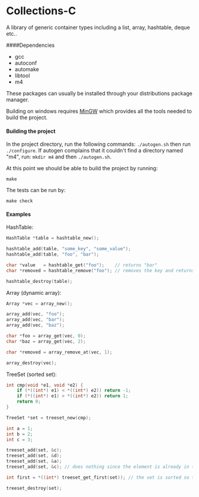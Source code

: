 Collections-C
=============

A library of generic container types including a list, array, hashtable, deque etc..

####Dependencies
- gcc
- autoconf
- automake
- libtool
- m4

These packages can usually be installed through your distributions package manager.

Building on windows requires [MinGW](http://mingw.org) which provides all the tools needed to build the project.

#### Building the project
In the project directory, run the following commands: `./autogen.sh` then run `./configure`. If autogen complains that it couldn't find a directory named "m4", run: `mkdir m4` and then `./autogen.sh`.

At this point we should be able to build the project by running:
```
make
```
The tests can be run by:
```
make check
```

#### Examples

HashTable:
```c
HashTable *table = hashtable_new();

hashtable_add(table, "some_key", "some_value");
hashtable_add(table, "foo", "bar");

char *value   = hashtable_get("foo");    // returns "bar"
char *removed = hashtable_remove("foo"); // removes the key and returns the value

hashtable_destroy(table);
```
Array (dynamic array):
```c
Array *vec = array_new();

array_add(vec, "foo");
array_add(vec, "bar");
array_add(vec, "baz");

char *foo = array_get(vec, 0);
char *baz = array_get(vec, 2);

char *removed = array_remove_at(vec, 1);

array_destroy(vec);
```
TreeSet (sorted set):
```c
int cmp(void *e1, void *e2) {
    if (*((int*) e1) < *((int*) e2)) return -1;
    if (*((int*) e1) > *((int*) e2)) return 1;
    return 0;
}

TreeSet *set = treeset_new(cmp);

int a = 1;
int b = 2;
int c = 3;

treeset_add(set, &c);
treeset_add(set, &d);
treeset_add(set, &a);
treeset_add(set, &c); // does nothing since the element is already in the set

int first = *((int*) treeset_get_first(set)); // the set is sorted so this returns a

treeset_destroy(set);
```
